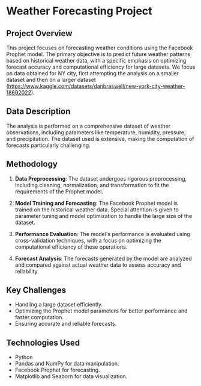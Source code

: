 # Weather Forecasting Project

## Project Overview

This project focuses on forecasting weather conditions using the Facebook Prophet model. The primary objective is to predict future weather patterns based on historical weather data, with a specific emphasis on optimizing forecast accuracy and computational efficiency for large datasets. We focus on data obtained for NY city, first attempting the analysis on a smaller dataset and then on a larger dataset (https://www.kaggle.com/datasets/danbraswell/new-york-city-weather-18692022).        

## Data Description

The analysis is performed on a comprehensive dataset of weather observations, including parameters like temperature, humidity, pressure, and precipitation. The dataset used is extensive, making the computation of forecasts particularly challenging.

## Methodology

1. **Data Preprocessing**: The dataset undergoes rigorous preprocessing, including cleaning, normalization, and transformation to fit the requirements of the Prophet model.

2. **Model Training and Forecasting**: The Facebook Prophet model is trained on the historical weather data. Special attention is given to parameter tuning and model optimization to handle the large size of the dataset.

3. **Performance Evaluation**: The model's performance is evaluated using cross-validation techniques, with a focus on optimizing the computational efficiency of these operations.

4. **Forecast Analysis**: The forecasts generated by the model are analyzed and compared against actual weather data to assess accuracy and reliability.

## Key Challenges

- Handling a large dataset efficiently.
- Optimizing the Prophet model parameters for better performance and faster computation.
- Ensuring accurate and reliable forecasts.

## Technologies Used

- Python
- Pandas and NumPy for data manipulation.
- Facebook Prophet for forecasting.
- Matplotlib and Seaborn for data visualization.
